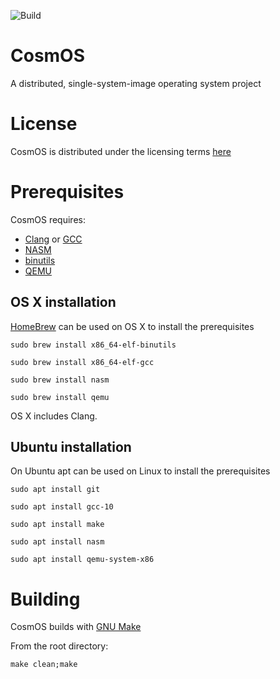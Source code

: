 ![Build](https://github.com/kurtmweber/CosmOS/workflows/Build/badge.svg)

# CosmOS
A distributed, single-system-image operating system project

# License

CosmOS is distributed under the licensing terms [here](https://github.com/kurtmweber/CosmOS/blob/master/LICENSE)

# Prerequisites

CosmOS requires:

* [Clang](https://clang.llvm.org/) or [GCC](https://gcc.gnu.org/)
* [NASM](http://nasm.us/)
* [binutils](https://www.gnu.org/software/binutils/)
* [QEMU](https://www.qemu.org/) 

## OS X installation

[HomeBrew](https://brew.sh/) can be used on OS X to install the prerequisites

`sudo brew install x86_64-elf-binutils`

`sudo brew install x86_64-elf-gcc`

`sudo brew install nasm`

`sudo brew install qemu`

OS X includes Clang.

## Ubuntu installation

On Ubuntu apt can be used on Linux to install the prerequisites

`sudo apt install git`

`sudo apt install gcc-10`

`sudo apt install make`

`sudo apt install nasm`

`sudo apt install qemu-system-x86`

# Building

CosmOS builds with [GNU Make](https://www.gnu.org/software/make/)

From the root directory:

`make clean;make`




